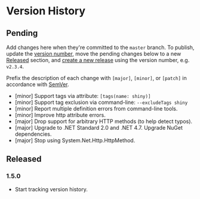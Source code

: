 # Version History

## Pending

Add changes here when they're committed to the `master` branch. To publish, update the [version number](SolutionInfo.props), move the pending changes below to a new [Released](#released) section, and [create a new release](https://github.com/FacilityApi/Facility/releases) using the version number, e.g. `v2.3.4`.

Prefix the description of each change with `[major]`, `[minor]`, or `[patch]` in accordance with [SemVer](http://semver.org).

* [minor] Support tags via attribute: `[tags(name: shiny)]`
* [minor] Support tag exclusion via command-line: `--excludeTags shiny`
* [minor] Report multiple definition errors from command-line tools.
* [minor] Improve http attribute errors.
* [major] Drop support for arbitrary HTTP methods (to help detect typos).
* [major] Upgrade to .NET Standard 2.0 and .NET 4.7. Upgrade NuGet dependencies.
* [major] Stop using System.Net.Http.HttpMethod.

## Released

### 1.5.0

* Start tracking version history.
